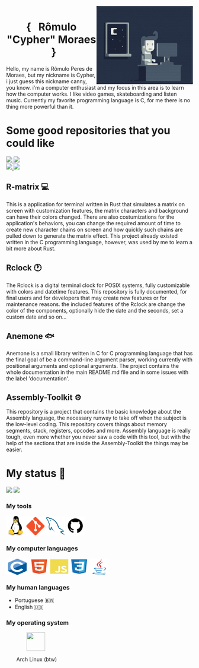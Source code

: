 


<!--https://media0.giphy.com/media/2IudUHdI075HL02Pkk/giphy.gif?cid=ecf05e47zfvkx09jcvinzxgzu1k5u3hq0c8451bqf8w70uub&ep=v1_gifs_search&rid=giphy.gif&ct=g-->

<img align="right" width="260" height="210" src="CypherBoy.gif">

<h1 align="center">{ &nbsp; Rômulo "Cypher" Moraes &nbsp; }</h1>

Hello, my name is Rômulo Peres de Moraes, but my nickname is Cypher, i just guess this nickname canny, you know. i'm a computer enthusiast and my focus in
this area is to learn how the computer works. I like video games, skateboarding and listen music. Currently my
favorite programming language is C, for me there is no thing more powerful than it.



<h1>Some good repositories that you could like</h1>

<div>
   <a href="https://github.com/Romulo-Moraes/R-matrix">
      <img height="95px" src="https://github-readme-stats.vercel.app/api/pin/?username=Romulo-Moraes&repo=R-matrix&theme=tokyonight">
   </a>
   <a href="https://github.com/Romulo-Moraes/Rclock">
      <img height="95px" src="https://github-readme-stats.vercel.app/api/pin/?username=Romulo-Moraes&repo=Rclock&theme=tokyonight">
   </a>
   <br/>
   <a href="https://github.com/Romulo-Moraes/Anemone">
      <img height="95px" src="https://github-readme-stats.vercel.app/api/pin/?username=Romulo-Moraes&repo=Anemone&theme=tokyonight">
   </a>
   <a href="https://github.com/Romulo-Moraes/Assembly-Toolkit">
      <img height="95px" src="https://github-readme-stats.vercel.app/api/pin/?username=Romulo-Moraes&repo=Assembly-Toolkit&theme=tokyonight">
   </a>
</div>

<h2>R-matrix 💻</h2>
This is a application for terminal written in Rust that simulates a matrix on screen with customization features, the matrix characters
and background can have their colors changed. There are also costumizations for the application's behaviors, you can change the required 
amount of time to create new character chains  on screen and how quickly such chains are pulled down to generate the matrix effect. This project
already existed written in the C programming language, however, was used by me to learn a bit more about Rust.

<h2>Rclock 🕐</h2>
The Rclock is a digital terminal clock for POSIX systems, fully customizable with colors and datetime features.
This repository is fully documented, for final users and for developers that may create new features or for maintenance reasons.
the included features of the Rclock are change the color of the components, optionally hide the date and the seconds, set a custom date and so on...

<h2>Anemone 🐟</h2>
Anemone is a small library written in C for C programming language that has the final goal of be a command-line
argument parser, working currently with positional arguments and optional arguments. The project contains the 
whole documentation in the main README.md file and in some issues with the label 'documentation'.

<h2>Assembly-Toolkit ⚙️</h2>
This repository is a project that contains the basic knowledge about the Assembly language, the necessary runway to take
off when the subject is the low-level coding. This repository covers things about memory segments, stack, registers, opcodes
and more. Assembly language is really tough, even more whether you never saw a code with this tool, but with the help of the sections
that are inside the Assembly-Toolkit the things may be easier.

<h1>My status 📖</h1>
<div>
   <img height="117px" src="https://github-readme-stats.vercel.app/api?username=Romulo-Moraes&theme=tokyonight&show_icons=true">
   <img height="117px" src="https://github-readme-stats.vercel.app/api/top-langs/?username=Romulo-Moraes&theme=tokyonight&layout=compact&langs_count=4">
</div>

### My tools
<div>
   <img align="center" height="55" width="50" src="https://github.com/devicons/devicon/blob/master/icons/linux/linux-original.svg">
   <img align="center" height="50" width="50" src="https://github.com/devicons/devicon/blob/master/icons/git/git-original.svg">
   <img align="center" height="50" width="50" src="https://github.com/devicons/devicon/blob/master/icons/mysql/mysql-original.svg">
   <img align="center" height="50" width="50" src="./Github.png">
</div>

### My computer languages
<div>
   <!--<img align="center" height="40" width="50" src="https://github.com/devicons/devicon/blob/master/icons/rust/rust-plain.svg">-->
   <img align="center" height="45" width="60" src="https://github.com/devicons/devicon/blob/master/icons/c/c-original.svg">
   <img align="center" height="40" width="50" src="https://github.com/devicons/devicon/blob/master/icons/html5/html5-original.svg">
   <img align="center" height="40" width="50" src="https://raw.githubusercontent.com/devicons/devicon/master/icons/javascript/javascript-plain.svg">
   <img align="center" height="40" width="50" src="https://raw.githubusercontent.com/devicons/devicon/master/icons/css3/css3-original.svg">
   <img align="center" height="45" width="50" src="https://github.com/devicons/devicon/blob/master/icons/java/java-original.svg">
</div>

### My human languages
<ul>
   <li>Portuguese 🇧🇷</li>
   <li>English 🇺🇸</li>
</ul>

### My operating system

<div>
   &nbsp;&nbsp;&nbsp;&nbsp;&nbsp;&nbsp;&nbsp;&nbsp;&nbsp;&nbsp;&nbsp;&nbsp;&nbsp;
   <img align="center" height="50" width="50" src="https://www.vectorlogo.zone/logos/archlinux/archlinux-icon.svg">   
   <p>&nbsp;&nbsp;&nbsp;&nbsp;&nbsp;&nbsp;&nbsp;Arch Linux (btw)</p>
</div>

<!--
    ------------------
   //     _____      \\
  //     |  __ \      \\
 //      | |__) |      \\
//       |  _  /        \\
\\       | | \ \        //
 \\      |_|  \_\      //
  \\    __________    //
   \\                //
   --------------------
   | Rômulo P. Moraes |
   -------------------
-->
